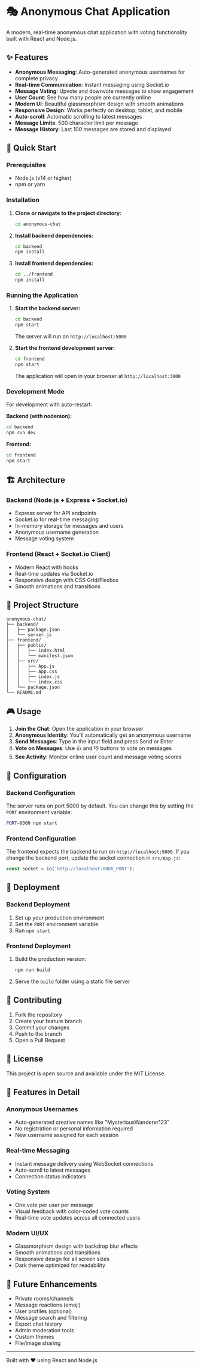 # 🎭 Anonymous Chat Application

A modern, real-time anonymous chat application with voting functionality built with React and Node.js.

## ✨ Features

- **Anonymous Messaging**: Auto-generated anonymous usernames for complete privacy
- **Real-time Communication**: Instant messaging using Socket.io
- **Message Voting**: Upvote and downvote messages to show engagement
- **User Count**: See how many people are currently online
- **Modern UI**: Beautiful glassmorphism design with smooth animations
- **Responsive Design**: Works perfectly on desktop, tablet, and mobile
- **Auto-scroll**: Automatic scrolling to latest messages
- **Message Limits**: 500 character limit per message
- **Message History**: Last 100 messages are stored and displayed

## 🚀 Quick Start

### Prerequisites

- Node.js (v14 or higher)
- npm or yarn

### Installation

1. **Clone or navigate to the project directory:**
   ```bash
   cd anonymous-chat
   ```

2. **Install backend dependencies:**
   ```bash
   cd backend
   npm install
   ```

3. **Install frontend dependencies:**
   ```bash
   cd ../frontend
   npm install
   ```

### Running the Application

1. **Start the backend server:**
   ```bash
   cd backend
   npm start
   ```
   The server will run on `http://localhost:5000`

2. **Start the frontend development server:**
   ```bash
   cd frontend
   npm start
   ```
   The application will open in your browser at `http://localhost:3000`

### Development Mode

For development with auto-restart:

**Backend (with nodemon):**
```bash
cd backend
npm run dev
```

**Frontend:**
```bash
cd frontend
npm start
```

## 🏗️ Architecture

### Backend (Node.js + Express + Socket.io)
- Express server for API endpoints
- Socket.io for real-time messaging
- In-memory storage for messages and users
- Anonymous username generation
- Message voting system

### Frontend (React + Socket.io Client)
- Modern React with hooks
- Real-time updates via Socket.io
- Responsive design with CSS Grid/Flexbox
- Smooth animations and transitions

## 📁 Project Structure

```
anonymous-chat/
├── backend/
│   ├── package.json
│   └── server.js
├── frontend/
│   ├── public/
│   │   ├── index.html
│   │   └── manifest.json
│   ├── src/
│   │   ├── App.js
│   │   ├── App.css
│   │   ├── index.js
│   │   └── index.css
│   └── package.json
└── README.md
```

## 🎮 Usage

1. **Join the Chat**: Open the application in your browser
2. **Anonymous Identity**: You'll automatically get an anonymous username
3. **Send Messages**: Type in the input field and press Send or Enter
4. **Vote on Messages**: Use 👍 and 👎 buttons to vote on messages
5. **See Activity**: Monitor online user count and message voting scores

## 🔧 Configuration

### Backend Configuration

The server runs on port 5000 by default. You can change this by setting the `PORT` environment variable:

```bash
PORT=8000 npm start
```

### Frontend Configuration

The frontend expects the backend to run on `http://localhost:5000`. If you change the backend port, update the socket connection in `src/App.js`:

```javascript
const socket = io('http://localhost:YOUR_PORT');
```

## 🚀 Deployment

### Backend Deployment

1. Set up your production environment
2. Set the `PORT` environment variable
3. Run `npm start`

### Frontend Deployment

1. Build the production version:
   ```bash
   npm run build
   ```
2. Serve the `build` folder using a static file server

## 🤝 Contributing

1. Fork the repository
2. Create your feature branch
3. Commit your changes
4. Push to the branch
5. Open a Pull Request

## 📝 License

This project is open source and available under the MIT License.

## 🎨 Features in Detail

### Anonymous Usernames
- Auto-generated creative names like "MysteriousWanderer123"
- No registration or personal information required
- New username assigned for each session

### Real-time Messaging
- Instant message delivery using WebSocket connections
- Auto-scroll to latest messages
- Connection status indicators

### Voting System
- One vote per user per message
- Visual feedback with color-coded vote counts
- Real-time vote updates across all connected users

### Modern UI/UX
- Glassmorphism design with backdrop blur effects
- Smooth animations and transitions
- Responsive design for all screen sizes
- Dark theme optimized for readability

## 🔮 Future Enhancements

- Private rooms/channels
- Message reactions (emoji)
- User profiles (optional)
- Message search and filtering
- Export chat history
- Admin moderation tools
- Custom themes
- File/image sharing

---

Built with ❤️ using React and Node.js